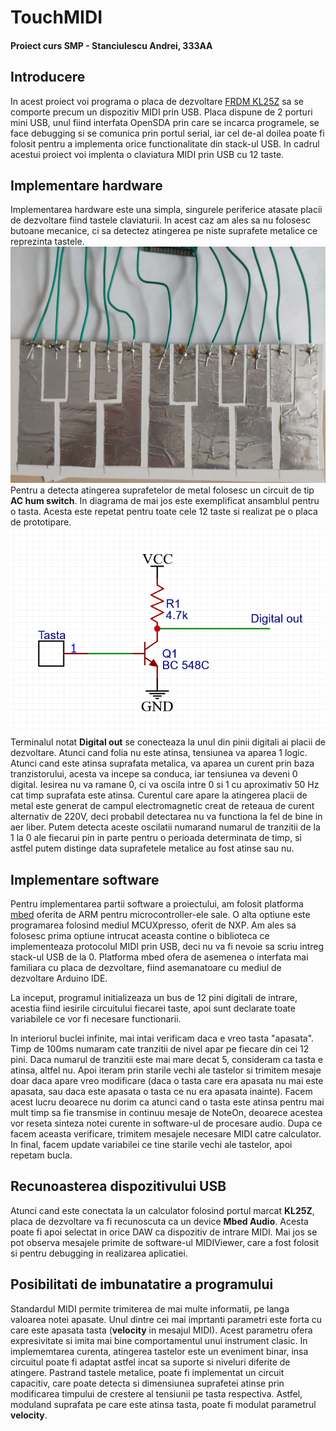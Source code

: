 # TouchMIDI
#### Proiect curs SMP - Stanciulescu Andrei, 333AA

## Introducere
In acest proiect voi programa o placa de dezvoltare [FRDM KL25Z](https://www.nxp.com/design/development-boards/freedom-development-boards/mcu-boards/freedom-development-platform-for-kinetis-kl14-kl15-kl24-kl25-mcus:FRDM-KL25Z) sa se comporte precum un dispozitiv MIDI prin USB. Placa dispune de 2 porturi mini USB, unul fiind interfata OpenSDA prin care se incarca programele, se face debugging si se comunica prin portul serial, iar cel de-al doilea poate fi folosit pentru a implementa orice functionalitate din stack-ul USB. In cadrul acestui proiect voi implenta o claviatura MIDI prin USB cu 12 taste.

## Implementare hardware
Implementarea hardware este una simpla, singurele periferice atasate placii de dezvoltare fiind tastele claviaturii. In acest caz am ales sa nu folosesc butoane mecanice, ci sa detectez atingerea pe niste suprafete metalice ce reprezinta tastele. <br>
![Tastele claviaturii](docs/taste.jpg)<br>
Pentru a detecta atingerea suprafetelor de metal folosesc un circuit de tip **AC hum switch**. In diagrama de mai jos este exemplificat ansamblul pentru o tasta. Acesta este repetat pentru toate cele 12 taste si realizat pe o placa de prototipare. <br>
![Circuitul de detectie](docs/ac_hum%232.png)<br>
Terminalul notat **Digital out** se conecteaza la unul din pinii digitali ai placii de dezvoltare. Atunci cand folia nu este atinsa, tensiunea va aparea 1 logic. Atunci cand este atinsa suprafata metalica, va aparea un curent prin baza tranzistorului, acesta va incepe sa conduca, iar tensiunea va deveni 0 digital. Iesirea nu va ramane 0, ci va oscila intre 0 si 1 cu aproximativ 50 Hz cat timp suprafata este atinsa. Curentul care apare la atingerea placii de metal este generat de campul electromagnetic creat de reteaua de curent alternativ de 220V, deci probabil detectarea nu va functiona la fel de bine in aer liber. Putem detecta aceste oscilatii numarand numarul de tranzitii de la 1 la 0 ale fiecarui pin in parte pentru o perioada determinata de timp, si astfel putem distinge data suprafetele metalice au fost atinse sau nu.

## Implementare software
Pentru implementarea partii software a proiectului, am folosit platforma [mbed](https://os.mbed.com/) oferita de ARM pentru microcontroller-ele sale. O alta optiune este programarea folosind mediul MCUXpresso, oferit de NXP. Am ales sa folosesc prima optiune intrucat aceasta contine o biblioteca ce implementeaza protocolul MIDI prin USB, deci nu va fi nevoie sa scriu intreg stack-ul USB de la 0. Platforma mbed ofera de asemenea o interfata mai familiara cu placa de dezvoltare, fiind asemanatoare cu mediul de dezvoltare Arduino IDE. <br>

La inceput, programul initializeaza un bus de 12 pini digitali de intrare, acestia fiind iesirile circuitului fiecarei taste, apoi sunt declarate toate variabilele ce vor fi necesare functionarii.<p>

In interiorul buclei infinite, mai intai verificam daca e vreo tasta "apasata". Timp de 100ms numaram cate tranzitii de nivel apar pe fiecare din cei 12 pini. Daca numarul de tranzitii este mai mare decat 5, consideram ca tasta e atinsa, altfel nu. Apoi iteram prin starile vechi ale tastelor si trimitem mesaje doar daca apare vreo modificare (daca o tasta care era apasata nu mai este apasata, sau daca este apasata o tasta ce nu era apasata inainte). Facem acest lucru deoarece nu dorim ca atunci cand o tasta este atinsa pentru mai mult timp sa fie transmise in continuu mesaje de NoteOn, deoarece acestea vor reseta sinteza notei curente in software-ul de procesare audio. Dupa ce facem aceasta verificare, trimitem mesajele necesare MIDI catre calculator. In final, facem update variabilei ce tine starile vechi ale tastelor, apoi repetam bucla.

## Recunoasterea dispozitivului USB

Atunci cand este conectata la un calculator folosind portul marcat **KL25Z**, placa de dezvoltare va fi recunoscuta ca un device **Mbed Audio**. Acesta poate fi apoi selectat in orice DAW ca dispozitiv de intrare MIDI. Mai jos se pot observa mesajele primite de software-ul MIDIViewer, care a fost folosit si pentru debugging in realizarea aplicatiei. 

## Posibilitati de imbunatatire a programului

Standardul MIDI permite trimiterea de mai multe informatii, pe langa valoarea notei apasate. Unul dintre cei mai imprtanti parametri este forta cu care este apasata tasta (**velocity** in mesajul MIDI). Acest parametru ofera expresivitate si imita mai bine comportamentul unui instrument clasic. In implememtarea curenta, atingerea tastelor este un eveniment binar, insa circuitul poate fi adaptat astfel incat sa suporte si niveluri diferite de atingere. Pastrand tastele metalice, poate fi implementat un circuit capacitiv, care poate detecta si dimensiunea suprafetei atinse prin modificarea timpului de crestere al tensiunii pe tasta respectiva. Astfel, moduland suprafata pe care este atinsa tasta, poate fi modulat parametrul **velocity**.
